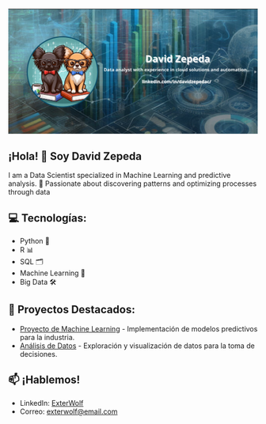 <!-- Banner -->
<p align="center">
  <img src="https://github.com/DavidZepedaC/DavidZepedaC/blob/d08ffaf1bebe7fe4a1902f44bd303d2b8b563bd1/Screenshot_1.png" />
</p>

## ¡Hola! 👋 Soy David Zepeda 

I am a Data Scientist specialized in Machine Learning and predictive analysis. 🚀 Passionate about discovering patterns and optimizing processes through data

## 💻 Tecnologías:
- Python 🐍
- R 📊
- SQL 🗂️
- Machine Learning 🤖
- Big Data 🛠️

## 🚀 Proyectos Destacados:
- [Proyecto de Machine Learning](https://github.com/ExterWolf/proyecto-ml) - Implementación de modelos predictivos para la industria.
- [Análisis de Datos](https://github.com/ExterWolf/analisis-datos) - Exploración y visualización de datos para la toma de decisiones.

## 📫 ¡Hablemos!
- LinkedIn: [ExterWolf](https://www.linkedin.com/in/exterwolf)
- Correo: exterwolf@email.com

